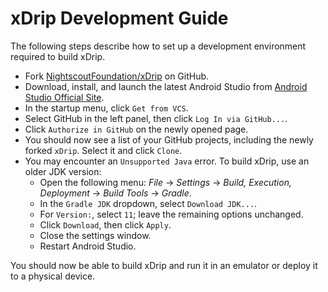 # xDrip Development Guide
The following steps describe how to set up a development environment required to build xDrip.
- Fork [NightscoutFoundation/xDrip](https://github.com/NightscoutFoundation/xDrip) on GitHub.
- Download, install, and launch the latest Android Studio from [Android Studio Official Site](https://developer.android.com/studio).
- In the startup menu, click `Get from VCS`.
- Select GitHub in the left panel, then click `Log In via GitHub...`.
- Click `Authorize in GitHub` on the newly opened page.
- You should now see a list of your GitHub projects, including the newly forked `xDrip`. Select it and click `Clone`.
- You may encounter an `Unsupported Java` error. To build xDrip, use an older JDK version:
  - Open the following menu: *File* -> *Settings* -> *Build, Execution, Deployment* -> *Build Tools* -> *Gradle*.
  - In the `Gradle JDK` dropdown, select `Download JDK...`.
  - For `Version:`, select `11`; leave the remaining options unchanged.
  - Click `Download`, then click `Apply`.
  - Close the settings window.
  - Restart Android Studio.

You should now be able to build xDrip and run it in an emulator or deploy it to a physical device.
